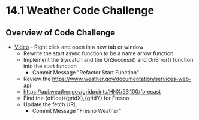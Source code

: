 # 14.1  Weather Code Challenge

## Overview of Code Challenge
- [Video](https://www.youtube.com/watch?v=TnhCX0KkPqs) - Right click and open in a new tab or window
    - Rewrite the start async function to be a name arrow function
    - Implement the try/catch and the OnSuccess() and OnError() function into the start function
        - Commit Message "Refactor Start Function"
    - Review the https://www.weather.gov/documentation/services-web-api
    - https://api.weather.gov/gridpoints/HNX/53,100/forecast
    - Find the {office}/{gridX},{gridY} for Fresno
    - Update the fetch URL 
        - Commit Message "Fresno Weather"
